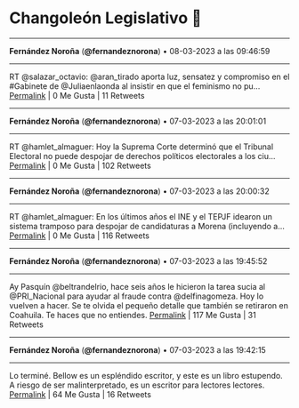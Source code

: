 # Changoleón Legislativo 🙈
*****
**Fernández Noroña** (**@fernandeznorona**) • 08-03-2023 a las 09:46:59
*****
RT @salazar_octavio: @aran_tirado aporta luz, sensatez y compromiso en el #Gabinete de @Juliaenlaonda al insistir en que el feminismo no pu…
[Permalink](https://twitter.com/fernandeznorona/status/1633524731029643271) | 0 Me Gusta | 11 Retweets
*****
**Fernández Noroña** (**@fernandeznorona**) • 07-03-2023 a las 20:01:01
*****
RT @hamlet_almaguer: Hoy la Suprema Corte determinó que el Tribunal Electoral no puede despojar de derechos políticos electorales a los ciu…
[Permalink](https://twitter.com/fernandeznorona/status/1633316867447111680) | 0 Me Gusta | 102 Retweets
*****
**Fernández Noroña** (**@fernandeznorona**) • 07-03-2023 a las 20:00:32
*****
RT @hamlet_almaguer: En los últimos años el INE y el TEPJF idearon un sistema tramposo para despojar de candidaturas a Morena (incluyendo a…
[Permalink](https://twitter.com/fernandeznorona/status/1633316744872833025) | 0 Me Gusta | 116 Retweets
*****
**Fernández Noroña** (**@fernandeznorona**) • 07-03-2023 a las 19:45:52
*****
Ay Pasquín @beltrandelrio, hace seis años le hicieron la tarea sucia al @PRI_Nacional para ayudar al fraude contra @delfinagomeza. Hoy lo vuelven a hacer. Se te olvida el pequeño detalle que también se retiraron en Coahuila. Te haces que no entiendes.
[Permalink](https://twitter.com/fernandeznorona/status/1633313054690533376) | 117 Me Gusta | 31 Retweets
*****
**Fernández Noroña** (**@fernandeznorona**) • 07-03-2023 a las 19:42:15
*****
Lo terminé. Bellow es un espléndido escritor, y este es un libro estupendo. A riesgo de ser malinterpretado, es un escritor para lectores lectores.
[Permalink](https://twitter.com/fernandeznorona/status/1633312146963456000) | 64 Me Gusta | 16 Retweets